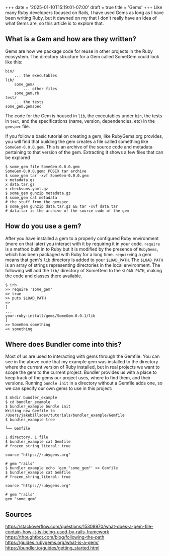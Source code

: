 +++
date = '2025-01-10T15:19:01-07:00'
draft = true
title = 'Gems'
+++
Like many Ruby developers focused on Rails, I have used Gems as long as I have been writing Ruby, but it dawned on my that I don't really have an idea of what Gems are, so this article is to explore that. 
## What is a Gem and how are they written? 
Gems are how we package code for reuse in other projects in the Ruby ecosystem. 
The directory structure for a Gem called SomeGem could look like this:
```
bin/
	... the executables
lib/
	some_gem/
		... other files
	some_gem.rb
test/
	... the tests
some_gem.gemspec
```

The code for the Gem is housed in `lib`, the executables under `bin`, the tests in `test`, and the specifications (name, version, dependencies, etc) in the `gemspec` file.

If you follow a basic tutorial on creating a gem, like RubyGems.org provides, you will find that building the gem creates a file called something like `SomeGem-0.0.0.gem`. This is an archive of the source code and metadata pertaining to that version of the gem. Extracting it shows a few files that can be explored

```shell
$ some_gem file SomeGem-0.0.0.gem
SomeGem-0.0.0.gem: POSIX tar archive
$ some_gem tar -xvf SomeGem-0.0.0.gem
x metadata.gz
x data.tar.gz
x checksums.yaml.gz
$ some_gem gunzip metadata.gz
$ some_gem cat metadata
# the stuff from the gemspec
$ some_gem gunzip data.tar.gz && tar -xvf data.tar
# data.tar is the archive of the source code of the gem
```
## How do you use a gem?
After you have installed a gem to a properly configured Ruby environment (more on that later) you interact with it by requiring it in your code. `require` is a method built in to Ruby but it is modified by the presence of `RubyGems`, which has been packaged with Ruby for a long time. `require`ing a gem means that gem's `lib` directory is added to your `$LOAD_PATH`. The `$LOAD_PATH` is an array of strings representing directories in the local environment. 
The following will add the `lib/` directory of SomeGem to the `$LOAD_PATH`, making the code and classes there available. 
```
$ irb
>> require 'some_gem'
=> true
>> puts $LOAD_PATH
=> 
[
...
your-ruby-install/gems/SomeGem-0.0.1/lib
]
>> SomeGem.something
=> something
```

## Where does Bundler come into this? 
Most of us are used to interacting with gems through the Gemfile. You can see in the above code that my example gem was installed to the directory where the current version of Ruby installed, but in real projects we want to scope the gem to the current project. Bundler provides us with a place to keep track of the gems our project uses, where to find them, and their versions. Running `bundle init` in a directory without a Gemfile adds one, so we can specify our own gems to use in this project:
```shell
$ mkdir bundler_example
$ cd bundler_example
$ bundler_example bundle init
Writing new Gemfile to /Users/jakebillsdev/tutorials/bundler_example/Gemfile
$ bundler_example tree
.
└── Gemfile

1 directory, 1 file
$ bundler_example cat Gemfile
# frozen_string_literal: true

source "https://rubygems.org"

# gem "rails"
$ bundler_example echo 'gem "some_gem"' >> Gemfile
$ bundler_example cat Gemfile
# frozen_string_literal: true

source "https://rubygems.org"

# gem "rails"
gem "some_gem"
```


## Sources
https://stackoverflow.com/questions/15308970/what-does-a-gem-file-contain-how-it-is-being-used-by-rails-framework
https://thoughtbot.com/blog/following-the-path
https://guides.rubygems.org/what-is-a-gem/
https://bundler.io/guides/getting_started.html
